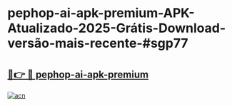 # pephop-ai-apk-premium-APK-Atualizado-2025-Grátis-Download-versão-mais-recente-#sgp77

# <h2><a href="https://ainizakaria.my?title=pephop-ai-apk-premium&ref=24M">🔗👉 🔴 pephop-ai-apk-premium</a></h2>

[![acn](https://github.com/user-attachments/assets/0f9c940e-d8b0-45ae-aac7-cd30a18b3e1c)](https://ainizakaria.my?title=pephop-ai-apk-premium&ref=24M)

